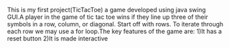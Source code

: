 This is my first project(TicTacToe) a game developed using java swing  GUI.A player in the game of tic tac toe wins if they line up three of their symbols in a row, column, or diagonal. Start off with rows. To iterate through each row we may use a for loop.The key features of the game are:
1)It has a reset button
2)It is made interactive 
